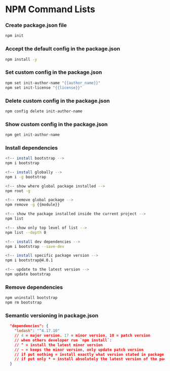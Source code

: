 # NPM Command Lists

### Create package.json file
```bash
npm init
```
### Accept the default config in the package.json
```bash
npm install -y
```
### Set custom config in the package.json
```bash
npm set init-author-name "{{author_name}}"
npm set init-license "{{license}}"
```
### Delete custom config in the package.json
```bash
npm config delete init-author-name
```
### Show custom config in the package.json
```bash
npm get init-author-name
```
### Install dependencies
```bash
<!-- install bootstrap -->
npm i bootstrap

<!-- install globally -->
npm i -g bootstrap

<!-- show where global package installed -->
npm root -g

<!-- remove global package -->
npm remove -g {{module}}

<!-- show the package installed inside the current project -->
npm list

<!-- show only top level of list -->
npm list --depth 0

<!-- install dev dependencies -->
npm i bootstrap --save-dev

<!-- install specific package version -->
npm i bootstrap@4.0.1

<!-- update to the latest version -->
npm update bootstrap
```
### Remove dependencies
```bash
npm uninstall bootstrap
npm rm bootstrap
```
### Semantic versioning in package.json
```json
  "dependencies": {
    "lodash": "^4.17.10"
    // 4 = major version. 17 = minor version, 10 = patch version
    // when others developer run `npm install`: 
    // ^ = install the latest minor version
    // ~ = keeps the minor version, only update patch version
    // if put nothing = install exactly what version stated in package.json
    // if put only * = install absolutely the latest version of the package
  }
```

